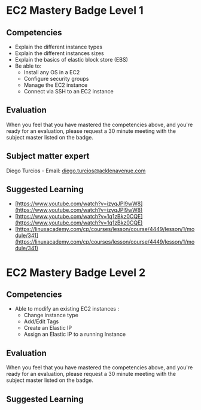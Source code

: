 # EC2 Mastery Badge Level 1

## Competencies

 - Explain the different instance types
 - Explain the different instances sizes
 - Explain the basics of elastic block store (EBS)
 - Be able to:
    - Install any OS in a EC2
    - Configure security groups
    - Manage the EC2 instance
    - Connect via SSH to an EC2 instance

## Evaluation
When you feel that you have mastered the competencies above, and you're ready for an evaluation, please request a 30 minute meeting with the subject master listed on the badge.

## Subject matter expert
Diego Turcios - Email: diego.turcios@acklenavenue.com

## Suggested Learning

 - [https://www.youtube.com/watch?v=izyqJPl9wW8](https://www.youtube.com/watch?v=izyqJPl9wW8)
 - [https://www.youtube.com/watch?v=1q1zBkz0CQE](https://www.youtube.com/watch?v=1q1zBkz0CQE)
 - [https://linuxacademy.com/cp/courses/lesson/course/4449/lesson/1/module/341](https://linuxacademy.com/cp/courses/lesson/course/4449/lesson/1/module/341)

# EC2 Mastery Badge Level 2

## Competencies

 - Able to  modify an existing EC2 instances :
    - Change instance type
    - Add/Edit Tags 
    - Create an Elastic IP
    - Assign an Elastic IP to a running Instance

## Evaluation
When you feel that you have mastered the competencies above, and you're ready for an evaluation, please request a 30 minute meeting with the subject master listed on the badge.

## Suggested Learning
